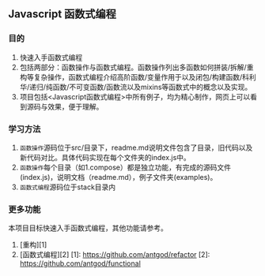 ## Javascript 函数式编程
  ### 目的

  1. 快速入手函数式编程
  2. 包括两部分：函数操作与函数式编程。函数操作列出多函数如何拼装/拆解/重构等复杂操作，函数式编程介绍高阶函数/变量作用于以及闭包/构建函数/科利华/递归/纯函数/不可变函数/函数流以及mixins等函数式中的概念以及实现。
  3. 项目包括<Javascript函数式编程>中所有例子，均为精心制作，网页上可以看到源码与效果，便于理解。

  ### 学习方法

  1. `函数操作`源码位于src/目录下，readme.md说明文件包含了目录，旧代码以及新代码对比。具体代码实现在每个文件夹的index.js中。
  2. `函数操作`每个目录（如1.compose）都是独立功能，有完成的源码文件(index.js)，说明文档（readme.md），例子文件夹(examples)。
  3. `函数式编程`源码位于stack目录内

  ### 更多功能
  本项目目标快速入手函数式编程，其他功能请参考。

  1. [重构][1]
  2. [函数式编程][2]
    [1]: https://github.com/antgod/refactor
    [2]: https://github.com/antgod/functional




